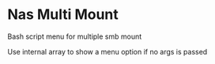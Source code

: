 # Nas Multi Mount
Bash script menu for multiple smb mount

Use internal array to show a menu option if no args is passed
